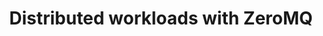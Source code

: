 ---
_db_id: 277
content_type: project
flavours:
- python
submission_type: repo
title: Distributed workloads with ZeroMQ
---